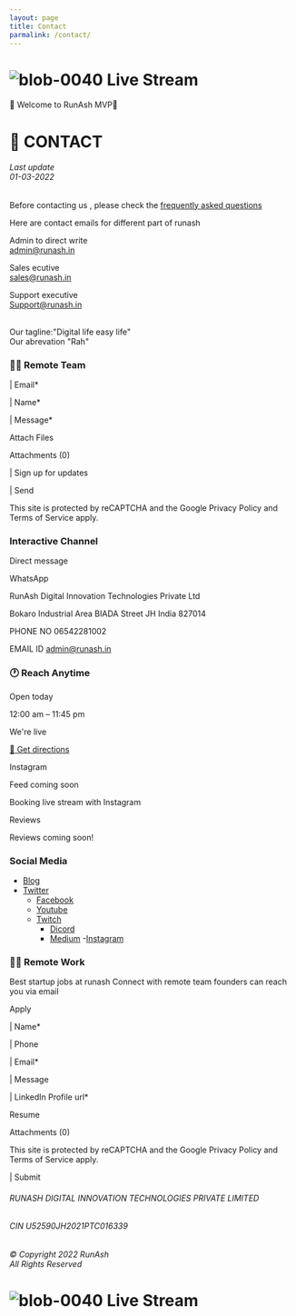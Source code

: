 ```yaml
---
layout: page 
title: Contact 
parmalink: /contact/ 
--- 
```



# ![blob-0040](https://user-images.githubusercontent.com/61916324/132724592-e5bef25e-36d9-4da8-bbc6-84a24183c8e2.png) Live Stream
👏 Welcome to RunAsh MVP🚀   

# 🤝 CONTACT # 

###### Last update<br>01-03-2022<br> ######
Before contacting us , please check the [frequently asked questions ](https://)<br>

Here are contact emails for different part of runash

Admin to direct write<br>[admin@runash.in](admin@runash.in)

Sales ecutive<br>[sales@runash.in](sales@runash.in)

Support executive<br>[Support@runash.in](support@runash.in)

<br>Our tagline:"Digital life easy life"<br>Our abrevation "Rah"








### 🧑‍💻 Remote Team ###

| Email*

| Name*

| Message*

Attach Files

Attachments (0)

| Sign up for updates

| Send



This site is protected by reCAPTCHA and the Google Privacy Policy and Terms of Service apply.

### Interactive Channel ###

Direct message 

WhatsApp

RunAsh Digital Innovation Technologies Private Ltd

Bokaro Industrial Area BIADA Street JH India 827014

PHONE NO 06542281002

EMAIL ID admin@runash.in

### 🕐 Reach Anytime ###

Open today

12:00 am – 11:45 pm

 

We're live

[🧭 Get directions](https://)

Instagram

Feed coming soon

Booking live stream with Instagram 

Reviews

Reviews coming soon!

### Social Media 
- [Blog](https://runash.in/blog)
- [Twitter](https://twitter.com/runashstartup)
   - [Facebook](https://facebook.com/runashstartup)
    - [Youtube](https://youtube.com/)
     - [Twitch](https://twitch.com/rlivestream)
       - [Dicord](https://discord.com/runash)
        - [Medium](https://medium.com/runash)
           -[Instagram](https://instagram.com/runashstartup)

### 🧑‍💻 Remote Work ###

Best startup jobs at runash
Connect with remote team founders can reach you via email




Apply

| Name*

| Phone

| Email*

| Message

| LinkedIn Profile url*

Resume

Attachments (0)

This site is protected by reCAPTCHA and the Google Privacy Policy and Terms of Service apply.

| Submit

###### RUNASH DIGITAL INNOVATION TECHNOLOGIES PRIVATE LIMITED ######

###### CIN U52590JH2021PTC016339 ######

###### © Copyright 2022 RunAsh <br>All Rights Reserved ######

# ![blob-0040](https://user-images.githubusercontent.com/61916324/132724592-e5bef25e-36d9-4da8-bbc6-84a24183c8e2.png) Live Stream
